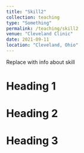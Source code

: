 ```yaml
---
title: "Skill2"
collection: teaching
type: "Something"
permalink: /teaching/skill2
venue: "Cleveland Clinic"
date: 2021-09-11
location: "Cleveland, Ohio"
---
```


Replace with info about skill

Heading 1
======

Heading 2
======

Heading 3
======
